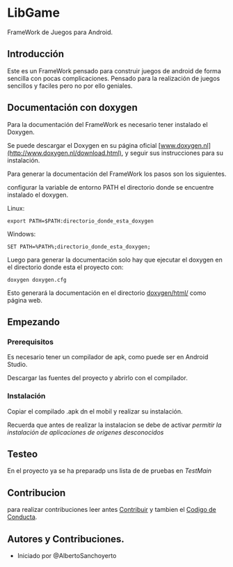 # LibGame

FrameWork de Juegos para Android.

## Introducción

Este es un FrameWork pensado para construir juegos de android de forma sencilla con pocas complicaciones. Pensado para la realización de juegos sencillos y faciles pero no por ello geniales.

## Documentación con doxygen

Para la documentación del FrameWork es necesario tener instalado el Doxygen.

Se puede descargar el Doxygen en su página oficial [www.doxygen.nl](http://www.doxygen.nl/download.html), y seguir sus instrucciones para su instalación.

Para generar la documentación del FrameWork los pasos son los siguientes.

configurar la variable de entorno PATH el directorio donde se encuentre instalado el doxygen.

Linux:

```
export PATH=$PATH:directorio_donde_esta_doxygen
```

Windows:

```
SET PATH=%PATH%;directorio_donde_esta_doxygen;
```

Luego para generar la documentación solo hay que ejecutar el doxygen en el directorio donde esta el proyecto con:

```
doxygen doxygen.cfg
```

Esto generará la documentación en el directorio [doxygen/html/](index.html) como página web.

## Empezando

### Prerequisitos

Es necesario tener un compilador de apk, como puede ser en Android Studio.

Descargar las fuentes del proyecto y abrirlo con el compilador.

### Instalación

Copiar el compilado .apk dn el mobil y realizar su instalación.

Recuerda que antes de realizar la instalacion se debe de activar *permitir la instalación de aplicaciones de origenes desconocidos*

## Testeo

En el proyecto ya se ha preparadp uns lista de de pruebas en *TestMain*

## Contribucion

para realizar contribuciones leer antes [Contribuir](./CONTRIBUTING.md) y tambien el [Codigo de Conducta](./CODE-OF-CONDUCT.md).

## Autores y Contribuciones.

- Iniciado por @AlbertoSanchoyerto
